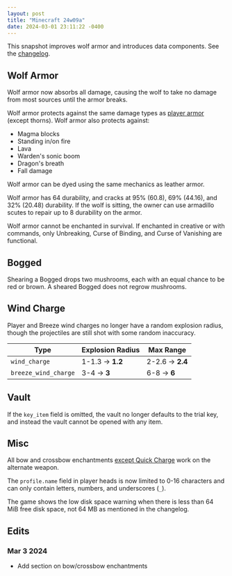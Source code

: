 ```yaml
---
layout: post
title: "Minecraft 24w09a"
date: 2024-03-01 23:11:22 -0400
---
```


This snapshot improves wolf armor and introduces data components. See the [changelog](https://www.minecraft.net/en-us/article/minecraft-snapshot-24w09a).

## Wolf Armor

Wolf armor now absorbs all damage, causing the wolf to take no damage from most sources until the armor breaks.

Wolf armor protects against the same damage types as [player armor](https://minecraft.wiki/w/Armor#Damage_types) (except thorns). Wolf armor also protects against:

- Magma blocks
- Standing in/on fire
- Lava
- Warden's sonic boom
- Dragon's breath
- Fall damage

Wolf armor can be dyed using the same mechanics as leather armor.

Wolf armor has 64 durability, and cracks at 95% (60.8), 69% (44.16), and 32% (20.48) durability. If the wolf is sitting, the owner can use armadillo scutes to repair up to 8 durability on the armor.

Wolf armor cannot be enchanted in survival. If enchanted in creative or with commands, only Unbreaking, Curse of Binding, and Curse of Vanishing are functional.

## Bogged

Shearing a Bogged drops two mushrooms, each with an equal chance to be red or brown. A sheared Bogged does not regrow mushrooms.

## Wind Charge

Player and Breeze wind charges no longer have a random explosion radius, though the projectiles are still shot with some random inaccuracy.

| Type                 | Explosion Radius | Max Range        |
| -------------------- | ---------------- | ---------------- |
| `wind_charge`        | 1-1.3 -> **1.2** | 2-2.6 -> **2.4** |
| `breeze_wind_charge` | 3-4 -> **3**     | 6-8 -> **6**     |

## Vault

If the `key_item` field is omitted, the vault no longer defaults to the trial key, and instead the vault cannot be opened with any item.

## Misc

All bow and crossbow enchantments [except Quick Charge](https://bugs.mojang.com/browse/MC-268814) work on the alternate weapon.

The `profile.name` field in player heads is now limited to 0-16 characters and can only contain letters, numbers, and underscores (`_`).

The game shows the low disk space warning when there is less than 64 MiB free disk space, not 64 MB as mentioned in the changelog.

## Edits

### Mar 3 2024

- Add section on bow/crossbow enchantments

